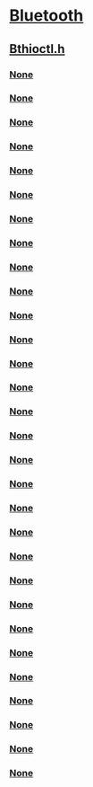# [Bluetooth](../_bltooth/index.md)
## [Bthioctl.h](index.md)
### [None](../bthioctl/ni-bthioctl-ioctl_bth_disconnect_device.md)
### [None](../bthioctl/ni-bthioctl-ioctl_bth_get_device_info.md)
### [None](../bthioctl/ni-bthioctl-ioctl_bth_get_local_info.md)
### [None](../bthioctl/ni-bthioctl-ioctl_bth_get_radio_info.md)
### [None](../bthioctl/ni-bthioctl-ioctl_bth_hci_vendor_command.md)
### [None](../bthioctl/ni-bthioctl-ioctl_bth_sdp_attribute_search.md)
### [None](../bthioctl/ni-bthioctl-ioctl_bth_sdp_connect.md)
### [None](../bthioctl/ni-bthioctl-ioctl_bth_sdp_disconnect.md)
### [None](../bthioctl/ni-bthioctl-ioctl_bth_sdp_remove_record.md)
### [None](../bthioctl/ni-bthioctl-ioctl_bth_sdp_service_attribute_search.md)
### [None](../bthioctl/ni-bthioctl-ioctl_bth_sdp_service_search.md)
### [None](../bthioctl/ni-bthioctl-ioctl_bth_sdp_submit_record.md)
### [None](../bthioctl/ni-bthioctl-ioctl_bth_sdp_submit_record_with_info.md)
### [None](../bthioctl/ni-bthioctl-ioctl_internal_bthenum_get_devinfo.md)
### [None](../bthioctl/ni-bthioctl-ioctl_internal_bthenum_get_enuminfo.md)
### [None](../bthioctl/ni-bthioctl-ioctl_internal_bth_submit_brb.md)
### [None](../bthioctl/ns-bthioctl-_bth_command_header.md)
### [None](../bthioctl/ns-bthioctl-_bth_device_info_list.md)
### [None](../bthioctl/ns-bthioctl-_bth_local_radio_info.md)
### [None](../bthioctl/ns-bthioctl-_bth_radio_info.md)
### [None](../bthioctl/ns-bthioctl-_bth_sdp_attribute_search_request.md)
### [None](../bthioctl/ns-bthioctl-_bth_sdp_connect.md)
### [None](../bthioctl/ns-bthioctl-_bth_sdp_disconnect.md)
### [None](../bthioctl/ns-bthioctl-_bth_sdp_record.md)
### [None](../bthioctl/ns-bthioctl-_bth_sdp_service_attribute_search_request.md)
### [None](../bthioctl/ns-bthioctl-_bth_sdp_service_search_request.md)
### [None](../bthioctl/ns-bthioctl-_bth_sdp_stream_response.md)
### [None](../bthioctl/ns-bthioctl-_bth_vendor_event_info.md)
### [None](../bthioctl/ns-bthioctl-_bth_vendor_pattern.md)
### [None](../bthioctl/ns-bthioctl-_bth_vendor_specific_command.md)
